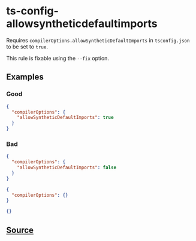 # ts-config-allowsyntheticdefaultimports

Requires `compilerOptions.allowSyntheticDefaultImports` in `tsconfig.json` to be set to `true`.

This rule is fixable using the `--fix` option.

## Examples

### Good

```json
{
  "compilerOptions": {
    "allowSyntheticDefaultImports": true
  }
}
```

### Bad

```json
{
  "compilerOptions": {
    "allowSyntheticDefaultImports": false
  }
}
```

```json
{
  "compilerOptions": {}
}
```

```json
{}
```

## [Source](https://azure.github.io/azure-sdk/typescript_design.html#ts-config-allowsyntheticdefaultimports)
